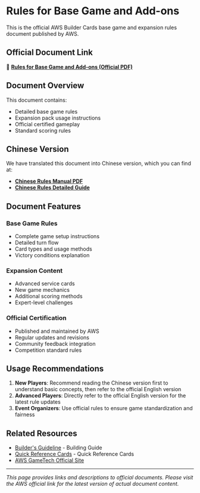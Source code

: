 # Rules for Base Game and Add-ons

This is the official AWS Builder Cards base game and expansion rules document published by AWS.

## Official Document Link

📄 **[Rules for Base Game and Add-ons (Official PDF)](https://d1.awsstatic.com/gametech/buildercards/AWS_Builder_Cards_Rules.pdf)**

## Document Overview

This document contains:
- Detailed base game rules
- Expansion pack usage instructions
- Official certified gameplay
- Standard scoring rules

## Chinese Version

We have translated this document into Chinese version, which you can find at:

- **[Chinese Rules Manual PDF](/pdfs/builder-cards/aws-builder-cards-zh.pdf)**
- **[Chinese Rules Detailed Guide](../zh/rules.md)**

## Document Features

### Base Game Rules
- Complete game setup instructions
- Detailed turn flow
- Card types and usage methods
- Victory conditions explanation

### Expansion Content
- Advanced service cards
- New game mechanics
- Additional scoring methods
- Expert-level challenges

### Official Certification
- Published and maintained by AWS
- Regular updates and revisions
- Community feedback integration
- Competition standard rules

## Usage Recommendations

1. **New Players**: Recommend reading the Chinese version first to understand basic concepts, then refer to the official English version
2. **Advanced Players**: Directly refer to the official English version for the latest rule updates
3. **Event Organizers**: Use official rules to ensure game standardization and fairness

## Related Resources

- [Builder's Guideline](./builders-guideline.md) - Building Guide
- [Quick Reference Cards](./quick-reference.md) - Quick Reference Cards
- [AWS GameTech Official Site](https://aws.amazon.com/gametech/buildercards/)

---

*This page provides links and descriptions to official documents. Please visit the AWS official link for the latest version of actual document content.*